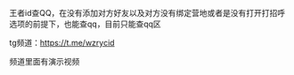 王者id查QQ，在没有添加对方好友以及对方没有绑定营地或者是没有打开打招呼选项的前提下，也能查qq，目前只能查qq区


 tg频道：https://t.me/wzrycid

 频道里面有演示视频
